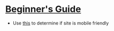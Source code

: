# [Beginner's Guide](https://developers.google.com/search/docs/beginner/how-search-works?visit_id=637647032217677127-4088216538&rd=1)

- Use [this](https://search.google.com/test/mobile-friendly) to determine if
  site is mobile friendly
